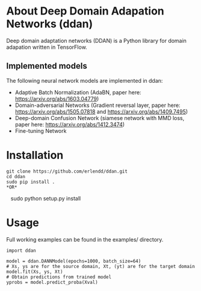 # About Deep Domain Adapation Networks (ddan)
Deep domain adaptation networks (DDAN) is a Python library for domain adapation written in TensorFlow.

## Implemented models

The following neural network models are implemented in ddan:
* Adaptive Batch Normalization (AdaBN, paper here: https://arxiv.org/abs/1603.04779)
* Domain-adversarial Networks (Gradient reversal layer, paper here: https://arxiv.org/abs/1505.07818 and https://arxiv.org/abs/1409.7495)
* Deep-domain Confusion Network (siamese network with MMD loss, paper here: https://arxiv.org/abs/1412.3474)
* Fine-tuning Network

# Installation

    git clone https://github.com/erlendd/ddan.git
    cd ddan
    sudo pip install .
    *OR*
    sudo python setup.py install
    
# Usage

Full working examples can be found in the examples/ directory.

    import ddan
    
    model = ddan.DANNModel(epochs=1000, batch_size=64)
    # Xs, ys are for the source domain, Xt, (yt) are for the target domain
    model.fit(Xs, ys, Xt)
    # Obtain predictions from trained model
    yprobs = model.predict_proba(Xval)

